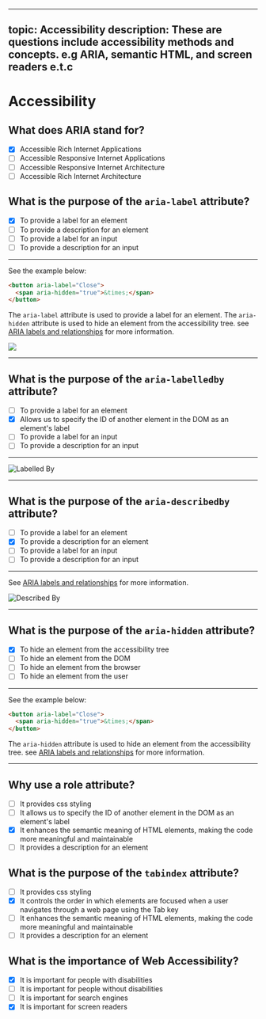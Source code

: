 ___
topic: Accessibility
description: These are questions include accessibility methods and concepts. e.g ARIA, semantic HTML, and screen readers e.t.c
---

# Accessibility

## What does ARIA stand for?

- [x] Accessible Rich Internet Applications
- [ ] Accessible Responsive Internet Applications
- [ ] Accessible Responsive Internet Architecture
- [ ] Accessible Rich Internet Architecture

## What is the purpose of the `aria-label` attribute?

- [x] To provide a label for an element
- [ ] To provide a description for an element
- [ ] To provide a label for an input
- [ ] To provide a description for an input

---

See the example below:

```html
<button aria-label="Close">
  <span aria-hidden="true">&times;</span>
</button>
```

The `aria-label` attribute is used to provide a label for an element. The `aria-hidden` attribute is used to hide an element from the accessibility tree. see [ARIA labels and relationships](https://web.dev/aria-labels-and-relationships/) for more information.

![](https://web.dev/static/articles/aria-labels-and-relationships/image/using-aria-label-identif-89ed5dcc8c595_1920.jpg)

---

## What is the purpose of the `aria-labelledby` attribute?

- [ ] To provide a label for an element
- [x] Allows us to specify the ID of another element in the DOM as an element's label
- [ ] To provide a label for an input
- [ ] To provide a description for an input

---

![Labelled By](https://web.dev/static/articles/aria-labels-and-relationships/image/using-aria-labelledby-id-d5f1d7bae3169_1920.jpg)

---

## What is the purpose of the `aria-describedby` attribute?

- [ ] To provide a label for an element
- [x] To provide a description for an element
- [ ] To provide a label for an input
- [ ] To provide a description for an input

---

See [ARIA labels and relationships](https://web.dev/aria-labels-and-relationships/) for more information.

![Described By](https://web.dev/static/articles/aria-labels-and-relationships/image/using-aria-describedby-e-95333568609f3_1920.jpg)

---

## What is the purpose of the `aria-hidden` attribute?

- [x] To hide an element from the accessibility tree
- [ ] To hide an element from the DOM
- [ ] To hide an element from the browser
- [ ] To hide an element from the user

---

See the example below:

```html
<button aria-label="Close">
  <span aria-hidden="true">&times;</span>
</button>
```

The `aria-hidden` attribute is used to hide an element from the accessibility tree. see [ARIA labels and relationships](https://web.dev/aria-labels-and-relationships/) for more information.

---

## Why use a role attribute?

- [ ] It provides css styling
- [ ] It allows us to specify the ID of another element in the DOM as an element's label
- [x] It enhances the semantic meaning of HTML elements, making the code more meaningful and maintainable
- [ ] It provides a description for an element

## What is the purpose of the `tabindex` attribute?

- [ ] It provides css styling
- [x] It controls the order in which elements are focused when a user navigates through a web page using the Tab key
- [ ] It enhances the semantic meaning of HTML elements, making the code more meaningful and maintainable
- [ ] It provides a description for an element

## What is the importance of Web Accessibility?

- [x] It is important for people with disabilities
- [ ] It is important for people without disabilities
- [ ] It is important for search engines
- [x] It is important for screen readers
